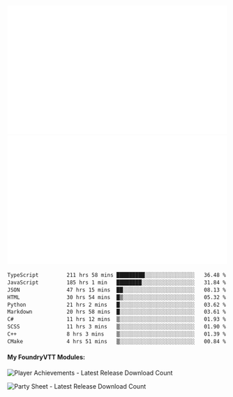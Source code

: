 
![](https://raw.githubusercontent.com/eddiedover/ghstats/master/generated/overview.svg)
![](https://raw.githubusercontent.com/eddiedover/ghstats/master/generated/languages.svg)

<!--START_SECTION:waka-->

```txt
TypeScript         211 hrs 58 mins █████████░░░░░░░░░░░░░░░░   36.48 %
JavaScript         185 hrs 1 min   ████████░░░░░░░░░░░░░░░░░   31.84 %
JSON               47 hrs 15 mins  ██░░░░░░░░░░░░░░░░░░░░░░░   08.13 %
HTML               30 hrs 54 mins  █▒░░░░░░░░░░░░░░░░░░░░░░░   05.32 %
Python             21 hrs 2 mins   █░░░░░░░░░░░░░░░░░░░░░░░░   03.62 %
Markdown           20 hrs 58 mins  █░░░░░░░░░░░░░░░░░░░░░░░░   03.61 %
C#                 11 hrs 12 mins  ▒░░░░░░░░░░░░░░░░░░░░░░░░   01.93 %
SCSS               11 hrs 3 mins   ▒░░░░░░░░░░░░░░░░░░░░░░░░   01.90 %
C++                8 hrs 3 mins    ▒░░░░░░░░░░░░░░░░░░░░░░░░   01.39 %
CMake              4 hrs 51 mins   ▒░░░░░░░░░░░░░░░░░░░░░░░░   00.84 %
```

<!--END_SECTION:waka-->

#### My FoundryVTT Modules:

  ![Player Achievements - Latest Release Download Count](https://img.shields.io/badge/dynamic/json?label=Player%20Achievements%20-%20Downloads@latest&query=assets%5B1%5D.download_count&url=https%3A%2F%2Fapi.github.com%2Frepos%2FEddieDover%2Ffvtt-player-achievements%2Freleases%2Flatest)

  ![Party Sheet - Latest Release Download Count](https://img.shields.io/badge/dynamic/json?label=Party%20Sheet%20-%20Downloads@latest&query=assets%5B1%5D.download_count&url=https%3A%2F%2Fapi.github.com%2Frepos%2FEddieDover%2Ffvtt-party-sheet%2Freleases%2Flatest)

<a rel="me" href="https://techhub.social/@EddieDover"></a>
